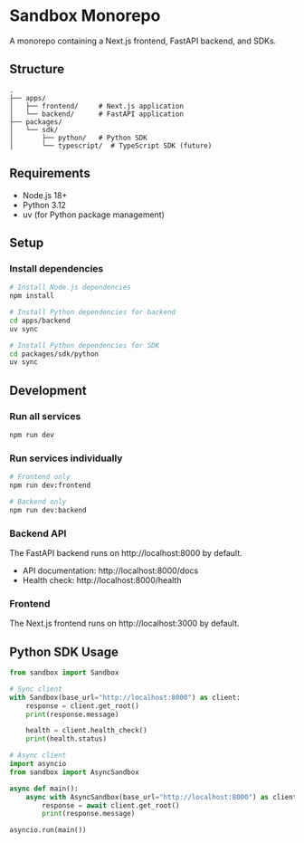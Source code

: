 # Sandbox Monorepo

A monorepo containing a Next.js frontend, FastAPI backend, and SDKs.

## Structure

```
.
├── apps/
│   ├── frontend/     # Next.js application
│   └── backend/      # FastAPI application
├── packages/
│   └── sdk/
│       ├── python/   # Python SDK
│       └── typescript/  # TypeScript SDK (future)
```

## Requirements

- Node.js 18+
- Python 3.12
- uv (for Python package management)

## Setup

### Install dependencies

```bash
# Install Node.js dependencies
npm install

# Install Python dependencies for backend
cd apps/backend
uv sync

# Install Python dependencies for SDK
cd packages/sdk/python
uv sync
```

## Development

### Run all services

```bash
npm run dev
```

### Run services individually

```bash
# Frontend only
npm run dev:frontend

# Backend only
npm run dev:backend
```

### Backend API

The FastAPI backend runs on http://localhost:8000 by default.

- API documentation: http://localhost:8000/docs
- Health check: http://localhost:8000/health

### Frontend

The Next.js frontend runs on http://localhost:3000 by default.

## Python SDK Usage

```python
from sandbox import Sandbox

# Sync client
with Sandbox(base_url="http://localhost:8000") as client:
    response = client.get_root()
    print(response.message)

    health = client.health_check()
    print(health.status)

# Async client
import asyncio
from sandbox import AsyncSandbox

async def main():
    async with AsyncSandbox(base_url="http://localhost:8000") as client:
        response = await client.get_root()
        print(response.message)

asyncio.run(main())
```
